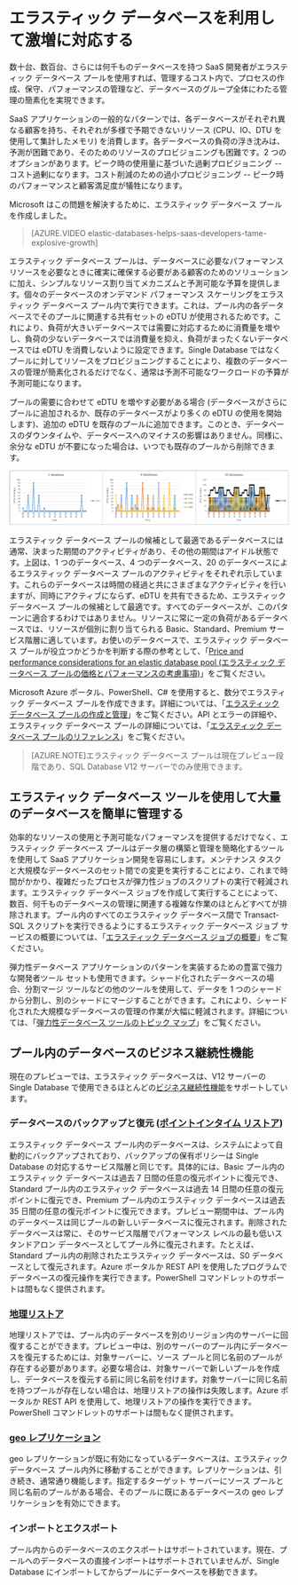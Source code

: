 <properties 
	pageTitle="エラスティック データベースを利用して激増に対応する" 
	description="Azure SQL Database エラスティック データベース プールは、エラスティック データベースのグループで共有される使用可能なリソースのコレクションです。" 
	services="sql-database" 
	documentationCenter="" 
	authors="stevestein" 
	manager="jeffreyg" 
	editor=""/>

<tags 
	ms.service="sql-database"
	ms.devlang="NA"
	ms.date="09/23/2015" 
	ms.author="sstein" 
	ms.workload="data-management" 
	ms.topic="article" 
	ms.tgt_pltfrm="NA"/>


# エラスティック データベースを利用して激増に対応する

数十台、数百台、さらには何千ものデータベースを持つ SaaS 開発者がエラスティック データベース プールを使用すれば、管理するコスト内で、プロセスの作成、保守、パフォーマンスの管理など、データベースのグループ全体にわたる管理の簡素化を実現できます。

SaaS アプリケーションの一般的なパターンでは、各データベースがそれぞれ異なる顧客を持ち、それぞれが多様で予期できないリソース (CPU、IO、DTU を使用して集計したメモリ) を消費します。各データベースの負荷の浮き沈みは、予測が困難であり、そのためのリソースのプロビジョニングも困難です。2 つのオプションがあります。ピーク時の使用量に基づいた過剰プロビジョニング -- コスト過剰になります。コスト削減のための過小プロビジョニング -- ピーク時のパフォーマンスと顧客満足度が犠牲になります。

Microsoft はこの問題を解決するために、エラスティック データベース プールを作成しました。

> [AZURE.VIDEO elastic-databases-helps-saas-developers-tame-explosive-growth]


エラスティック データベース プールは、データベースに必要なパフォーマンス リソースを必要なときに確実に確保する必要がある顧客のためのソリューションに加え、シンプルなリソース割り当てメカニズムと予測可能な予算を提供します。個々のデータベースのオンデマンド パフォーマンス スケーリングをエラスティック データベース プール内で実行できます。これは、プール内の各データベースでそのプールに関連する共有セットの eDTU が使用されるためです。これにより、負荷が大きいデータベースでは需要に対応するために消費量を増やし、負荷の少ないデータベースでは消費量を抑え、負荷がまったくないデータベースでは eDTU を消費しないように設定できます。Single Database ではなくプールに対してリソースをプロビジョニングすることにより、複数のデータベースの管理が簡素化されるだけでなく、通常は予測不可能なワークロードの予算が予測可能になります。

プールの需要に合わせて eDTU を増やす必要がある場合 (データベースがさらにプールに追加されるか、既存のデータベースがより多くの eDTU の使用を開始します)、追加の eDTU を既存のプールに追加できます。このとき、データベースのダウンタイムや、データベースへのマイナスの影響はありません。同様に、余分な eDTU が不要になった場合は、いつでも既存のプールから削除できます。

![eDTU を共有するデータベース][1]

エラスティック データベース プールの候補として最適であるデータベースには通常、決まった期間のアクティビティがあり、その他の期間はアイドル状態です。上図は、1 つのデータベース、4 つのデータベース、20 のデータベースによるエラスティック データベース プールのアクティビティをそれぞれ示しています。これらのデータベースは時間の経過と共にさまざまなアクティビティを行いますが、同時にアクティブにならず、eDTU を共有できるため、エラスティック データベース プールの候補として最適です。すべてのデータベースが、このパターンに適合するわけではありません。リソースに常に一定の負荷があるデータベースでは、リソースが個別に割り当てられる Basic、Standard、Premium サービス階層に適しています。お使いのデータベースで、エラスティック データベース プールが役立つかどうかを判断する際の参考として、「[Price and performance considerations for an elastic database pool (エラスティック データベース プールの価格とパフォーマンスの考慮事項)](sql-database-elastic-pool-guidance.md)」をご覧ください。

Microsoft Azure ポータル、PowerShell、C# を使用すると、数分でエラスティック データベース プールを作成できます。詳細については、「[エラスティック データベース プールの作成と管理](sql-database-elastic-pool-portal.md)」をご覧ください。API とエラーの詳細や、エラスティック データベース プールの詳細については、「[エラスティック データベース プールのリファレンス](sql-database-elastic-pool-reference.md)」をご覧ください。


> [AZURE.NOTE]エラスティック データベース プールは現在プレビュー段階であり、SQL Database V12 サーバーでのみ使用できます。

## エラスティック データベース ツールを使用して大量のデータベースを簡単に管理する

効率的なリソースの使用と予測可能なパフォーマンスを提供するだけでなく、エラスティック データベース プールはデータ層の構築と管理を簡略化するツールを使用して SaaS アプリケーション開発を容易にします。メンテナンス タスクと大規模なデータベースのセット間での変更を実行することにより、これまで時間がかかり、複雑だったプロセスが弾力性ジョブのスクリプトの実行で軽減されます。エラスティック データベース ジョブを作成して実行することによって、数百、何千ものデータベースの管理に関連する複雑な作業のほとんどすべてが排除されます。プール内のすべてのエラスティック データベース間で Transact-SQL スクリプトを実行できるようにするエラスティック データベース ジョブ サービスの概要については、「[エラスティック データベース ジョブの概要](sql-database-elastic-jobs-overview.md)」をご覧ください。

弾力性データベース アプリケーションのパターンを実装するための豊富で強力な開発者ツール セットも使用できます。シャード化されたデータベースの場合、分割マージ ツールなどの他のツールを使用して、データを 1 つのシャードから分割し、別のシャードにマージすることができます。これにより、シャード化された大規模なデータベースの管理の作業が大幅に軽減されます。詳細については、「[弾力性データベース ツールのトピック マップ](sql-database-elastic-scale-documentation-map.md)」をご覧ください。

## プール内のデータベースのビジネス継続性機能

現在のプレビューでは、エラスティック データベースは、V12 サーバーの Single Database で使用できるほとんどの[ビジネス継続性機能](https://msdn.microsoft.com/library/azure/hh852669.aspx)をサポートしています。

### データベースのバックアップと復元 ([ポイントインタイム リストア](https://msdn.microsoft.com/library/azure/hh852669.aspx#BKMK_PITR))

エラスティック データベース プール内のデータベースは、システムによって自動的にバックアップされており、バックアップの保有ポリシーは Single Database の対応するサービス階層と同じです。具体的には、Basic プール内のエラスティック データベースは過去 7 日間の任意の復元ポイントに復元でき、Standard プール内のエラスティック データベースは過去 14 日間の任意の復元ポイントに復元でき、Premium プール内のエラスティック データベースは過去 35 日間の任意の復元ポイントに復元できます。プレビュー期間中は、プール内のデータベースは同じプールの新しいデータベースに復元されます。削除されたデータベースは常に、そのサービス階層でパフォーマンス レベルの最も低いスタンドアロン データベースとしてプール外に復元されます。たとえば、Standard プール内の削除されたエラスティック データベースは、S0 データベースとして復元されます。Azure ポータルか REST API を使用したプログラムでデータベースの復元操作を実行できます。PowerShell コマンドレットのサポートは間もなく提供されます。

### [地理リストア](https://msdn.microsoft.com/library/azure/hh852669.aspx#BKMK_GEO)

地理リストアでは、プール内のデータベースを別のリージョン内のサーバーに回復することができます。プレビュー中は、別のサーバーのプール内にデータベースを復元するためには、対象サーバーに、ソース プールと同じ名前のプールが存在する必要があります。必要な場合は、対象サーバーで新しいプールを作成し、データベースを復元する前に同じ名前を付けます。対象サーバーに同じ名前を持つプールが存在しない場合は、地理リストアの操作は失敗します。Azure ポータルか REST API を使用して、地理リストアの操作を実行できます。PowerShell コマンドレットのサポートは間もなく提供されます。


### [geo レプリケーション](https://msdn.microsoft.com/library/azure/dn783447.aspx)

geo レプリケーションが既に有効になっているデータベースは、エラスティック データベース プール内外に移動することができます。レプリケーションは、引き続き、通常通り機能します。指定するターゲット サーバーにソース プールと同じ名前のプールがある場合、そのプールに既にあるデータベースの geo レプリケーションを有効にできます。

### インポートとエクスポート

プール内からのデータベースのエクスポートはサポートされています。現在、プールへのデータベースの直接インポートはサポートされていませんが、Single Database にインポートしてからプールにデータベースを移動できます。


<!--Image references-->
[1]: ./media/sql-database-elastic-pool/databases.png

<!---HONumber=Oct15_HO1-->